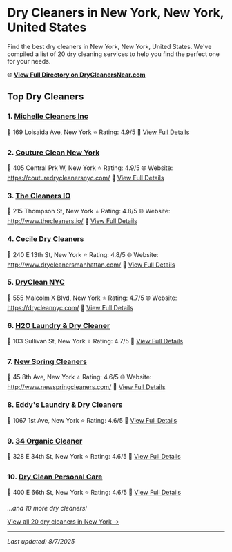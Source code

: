 # Dry Cleaners in New York, New York, United States

Find the best dry cleaners in New York, New York, United States. We've compiled a list of 20 dry cleaning services to help you find the perfect one for your needs.

🌐 **[View Full Directory on DryCleanersNear.com](https://drycleanersnear.com/city/US/New%20York/New%20York)**

## Top Dry Cleaners

### 1. [Michelle Cleaners Inc](https://drycleanersnear.com/dryCleaner/686dcd3404b0376d46bba509/michelle-cleaners-inc)
📍 169 Loisaida Ave, New York
⭐ Rating: 4.9/5
🔗 [View Full Details](https://drycleanersnear.com/dryCleaner/686dcd3404b0376d46bba509/michelle-cleaners-inc)

### 2. [Couture Clean New York](https://drycleanersnear.com/dryCleaner/686dcd3f04b0376d46bba64d/couture-clean-new-york)
📍 405 Central Prk W, New York
⭐ Rating: 4.9/5
🌐 Website: https://couturedrycleanersnyc.com/
🔗 [View Full Details](https://drycleanersnear.com/dryCleaner/686dcd3f04b0376d46bba64d/couture-clean-new-york)

### 3. [The Cleaners IO](https://drycleanersnear.com/dryCleaner/686dcd7c04b0376d46bba84d/the-cleaners-io)
📍 215 Thompson St, New York
⭐ Rating: 4.8/5
🌐 Website: http://www.thecleaners.io/
🔗 [View Full Details](https://drycleanersnear.com/dryCleaner/686dcd7c04b0376d46bba84d/the-cleaners-io)

### 4. [Cecile Dry Cleaners](https://drycleanersnear.com/dryCleaner/686dcd9104b0376d46bba8eb/cecile-dry-cleaners)
📍 240 E 13th St, New York
⭐ Rating: 4.8/5
🌐 Website: http://www.drycleanersmanhattan.com/
🔗 [View Full Details](https://drycleanersnear.com/dryCleaner/686dcd9104b0376d46bba8eb/cecile-dry-cleaners)

### 5. [DryClean NYC](https://drycleanersnear.com/dryCleaner/686dcd3004b0376d46bba464/dryclean-nyc)
📍 555 Malcolm X Blvd, New York
⭐ Rating: 4.7/5
🌐 Website: https://drycleannyc.com/
🔗 [View Full Details](https://drycleanersnear.com/dryCleaner/686dcd3004b0376d46bba464/dryclean-nyc)

### 6. [H2O Laundry & Dry Cleaner](https://drycleanersnear.com/dryCleaner/686dcd6304b0376d46bba78f/h2o-laundry-dry-cleaner)
📍 103 Sullivan St, New York
⭐ Rating: 4.7/5
🔗 [View Full Details](https://drycleanersnear.com/dryCleaner/686dcd6304b0376d46bba78f/h2o-laundry-dry-cleaner)

### 7. [New Spring Cleaners](https://drycleanersnear.com/dryCleaner/686dcd3c04b0376d46bba60c/new-spring-cleaners)
📍 45 8th Ave, New York
⭐ Rating: 4.6/5
🌐 Website: http://www.newspringcleaners.com/
🔗 [View Full Details](https://drycleanersnear.com/dryCleaner/686dcd3c04b0376d46bba60c/new-spring-cleaners)

### 8. [Eddy's Laundry & Dry Cleaners](https://drycleanersnear.com/dryCleaner/686dcd6f04b0376d46bba7f0/eddy-s-laundry-dry-cleaners)
📍 1067 1st Ave, New York
⭐ Rating: 4.6/5
🔗 [View Full Details](https://drycleanersnear.com/dryCleaner/686dcd6f04b0376d46bba7f0/eddy-s-laundry-dry-cleaners)

### 9. [34 Organic Cleaner](https://drycleanersnear.com/dryCleaner/686dcd7804b0376d46bba82d/34-organic-cleaner)
📍 328 E 34th St, New York
⭐ Rating: 4.6/5
🔗 [View Full Details](https://drycleanersnear.com/dryCleaner/686dcd7804b0376d46bba82d/34-organic-cleaner)

### 10. [Dry Clean Personal Care](https://drycleanersnear.com/dryCleaner/686dcd8404b0376d46bba88c/dry-clean-personal-care)
📍 400 E 66th St, New York
⭐ Rating: 4.6/5
🔗 [View Full Details](https://drycleanersnear.com/dryCleaner/686dcd8404b0376d46bba88c/dry-clean-personal-care)


*...and 10 more dry cleaners!*

[View all 20 dry cleaners in New York →](https://drycleanersnear.com/city/US/New%20York/New%20York)

---

*Last updated: 8/7/2025*

